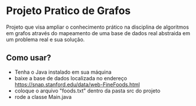# Projeto Pratico de Grafos

Projeto que visa ampliar o conhecimento prático na disciplina de algoritmos em grafos
através do mapeamento de uma base de dados real abstraida em um problema real e sua solução.

## Como usar?

- Tenha o Java instalado em sua máquina
- baixe a base de dados localizada no endereço https://snap.stanford.edu/data/web-FineFoods.html
- coloque o arquivo "foods.txt" dentro da pasta src do projeto
- rode a classe Main.java
